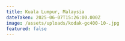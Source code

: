 ```yaml
---
title: Kuala Lumpur, Malaysia
dateTaken: 2025-06-07T15:26:00.000Z
image: /assets/uploads/kodak-gc400-10-.jpg
featured: false
---
```

